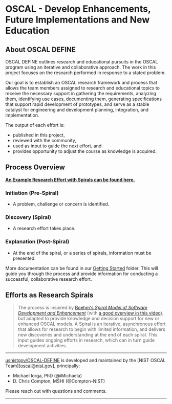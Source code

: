 # OSCAL - **D**evelop **E**nhancements, **F**uture **I**mplementations and **N**ew **E**ducation

## About OSCAL DEFINE

OSCAL DEFINE outlines research and educational pursuits in the OSCAL program using an iterative and collaborative approach. The work in this project focuses on the research performed in response to a stated problem.

Our goal is to establish an OSCAL research framework and process that allows the team members assigned to research and educational topics to receive the necessary support in gathering the requirements, analyzing them, identifying use cases, documenting them, generating specifications that support rapid development of prototypes, and serve as a stable catalyst for engineering and development planning, integration, and implementation.

The output of each effort is:

- published in this project, 
- reviewed with the community, 
- used as input to guide the next effort, and 
- provides opportunity to adjust the course as knowledge is acquired.

## Process Overview

**[An Example Research Effort with Spirals can be found here.](getting-started/GUIDED-TOUR.md)**

### Initiation (Pre-Spiral)

- A problem, challenge or concern is identified.

### Discovery (Spiral)

- A research effort takes place.

### Explanation (Post-Spiral)

- At the end of the spiral, or a series of spirals, information must be presented.

More documentation can be found in our [Getting Started](getting-started/) folder.  This will guide you through the process and provide information for conducting a successful, collaborative research effort.

## Efforts as Research Spirals

> The process is inspired by [Boehm's *Spiral Model of Software Development and Enhancement*](https://ieeexplore.ieee.org/document/59) (with [a good overview in this video](https://www.youtube.com/watch?v=mp22SDTnsQQ)), but adapted to provide knowledge and decision support for new or enhanced OSCAL models.  A Spiral is an iterative, asynchronous effort that allows for research to begin with limited information, and delivers new discoveries and understanding at the end of each spiral.  This input guides ongoing efforts in research, which can in turn guide development activities.

---

[usnistgov/OSCAL-DEFINE][gh-osr] is developed and maintained by the [NIST OSCAL Team][oscal@nist.gov], principally:

- Michael Iorga, PhD (@iMichaela)
- D. Chris Compton, MSHI (@Compton-NIST)

Please reach out with questions and comments.


---

[gh-osr]: https://github.com/usnistgov/OSCAL-DEFINE/

